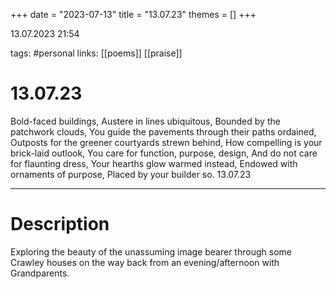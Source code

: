 +++
date = "2023-07-13"
title = "13.07.23"
themes = []
+++

13.07.2023 21:54

tags: #personal
links: [[poems]] [[praise]]

# 13.07.23

Bold-faced buildings,
Austere in lines ubiquitous,
Bounded by the patchwork clouds,
You guide the pavements through their paths ordained,
Outposts for the greener courtyards strewn behind,
How compelling is your brick-laid outlook,
You care for function, purpose, design,
And do not care for flaunting dress,
Your hearths glow warmed instead,
Endowed with ornaments of purpose,
Placed by your builder so.
13.07.23

---

# Description

Exploring the beauty of the unassuming image bearer through some Crawley houses on the way back from an evening/afternoon with Grandparents.